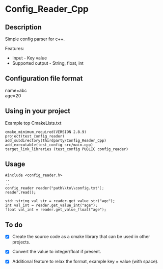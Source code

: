 # Config_Reader_Cpp

## Description

Simple config parser for c++. <br/>

Features:<br/>
* Input - Key value <br/>
* Supported output - String, float, int <br/>

## Configuration file format

name=abc<br/>
age=20<br/>

## Using in your project

Example top CmakeLists.txt <br/>

```
cmake_minimum_required(VERSION 2.8.9)
project(test_config_reader) 
add_subdirectory(thirdparty/Config_Reader_Cpp) 
add_executable(test_config src/main.cpp) 
target_link_libraries (test_config PUBLIC config_reader)
```

## Usage

```
#include <config_reader.h>
..
..
config_reader reader("path\\to\\config.txt");
reader.read();

std::string val_str = reader.get_value_str("age");
int val_int = reader.get_value_int("age");
float val_int = reader.get_value_float("age");
```

## To do
- [x] Create the source code as a cmake library that can be used in other projects.<br/>
- [x] Convert the value to integer/float if present.<br/>
- [x] Additional feature to relax the format, example key = value (with space).<br/>


